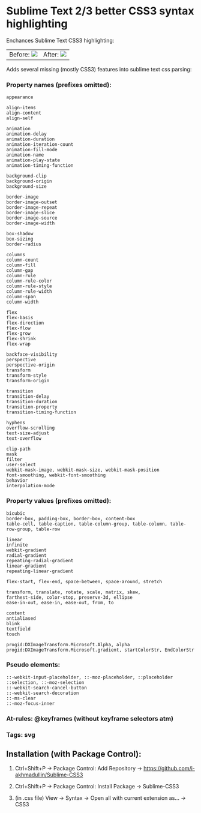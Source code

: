 # Sublime Text 2/3 better CSS3 syntax highlighting

Enchances Sublime Text CSS3 highlighting:

<table>
<tr>
<td>
Before:
<img src="https://raw.github.com/i-akhmadullin/Sublime-CSS3/master/before.png">
</td>
<td>
After:
<img src="https://raw.github.com/i-akhmadullin/Sublime-CSS3/master/after.png">
</td>
</tr>
</table>


Adds several missing (mostly CSS3) features into sublime text css parsing:

### Property names (prefixes omitted):
```
appearance

align-items
align-content
align-self

animation
animation-delay
animation-duration
animation-iteration-count
animation-fill-mode
animation-name
animation-play-state
animation-timing-function

background-clip
background-origin
background-size

border-image
border-image-outset
border-image-repeat
border-image-slice
border-image-source
border-image-width

box-shadow
box-sizing
border-radius

columns
column-count
column-fill
column-gap
column-rule
column-rule-color
column-rule-style
column-rule-width
column-span
column-width

flex
flex-basis
flex-direction
flex-flow
flex-grow
flex-shrink
flex-wrap

backface-visibility
perspective
perspective-origin
transform
transform-style
transform-origin

transition
transition-delay
transition-duration
transition-property
transition-timing-function

hyphens
overflow-scrolling
text-size-adjust
text-overflow

clip-path
mask
filter
user-select
webkit-mask-image, webkit-mask-size, webkit-mask-position
font-smoothing, webkit-font-smoothing
behavior
interpolation-mode
```


### Property values (prefixes omitted):
```
bicubic
border-box, padding-box, border-box, content-box
table-cell, table-caption, table-column-group, table-column, table-row-group, table-row

linear
infinite
webkit-gradient
radial-gradient
repeating-radial-gradient
linear-gradient
repeating-linear-gradient

flex-start, flex-end, space-between, space-around, stretch

transform, translate, rotate, scale, matrix, skew,
farthest-side, color-stop, preserve-3d, ellipse
ease-in-out, ease-in, ease-out, from, to

content
antialiased
blink
textfield
touch

progid:DXImageTransform.Microsoft.Alpha, alpha
progid:DXImageTransform.Microsoft.gradient, startColorStr, EndColorStr
```

### Pseudo elements:
```
::-webkit-input-placeholder, ::-moz-placeholder, ::placeholder
::selection, ::-moz-selection
::-webkit-search-cancel-button
::-webkit-search-decoration
::-ms-clear
::-moz-focus-inner
```

### At-rules: @keyframes (without keyframe selectors atm)

### Tags: svg

## Installation (with Package Control):

1. Ctrl+Shift+P → Package Control: Add Repository → https://github.com/i-akhmadullin/Sublime-CSS3

2. Ctrl+Shift+P → Package Control: Install Package → Sublime-CSS3

3. (in .css file) View → Syntax → Open all with current extension as... → CSS3
